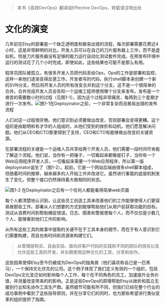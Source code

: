 > 本书《高效DevOps》翻译自Effective DevOps，转载请注明出处

# 文化的演变

几年前在Etsy的部署是一个缺乏透明度和极易出错的流程，每次部署需要花费近4小时，这是非常鲜明的对比。开发人员可以在自己的刀片服务器上工作，而不是虚拟机，但是刀片服务器没有足够的能力运行自动化测试套件完成。在预发布环境中运行的测试花了几个小时完成，即使如此，这些结果也可能不是那么有用。

程序员团队被孤立。有很多开发人员把代码丢给Ops，Ops的工作是部署和监控，这样一来他们逐渐变得反感工作。开发者写的代码，执行shell脚本来创建一个新的SVN分支，然后将开发人员的所有改变合并到这个分支，这不是一个很简单的合并。合并完成开发人员会告知一个运维工程师使用哪个分支来发布。发布是一个艰苦的需要数小时的过程（见图1-1）。因为这个过程非常痛苦，每两到三个星期才进行一次发布。![](/assets/图1-1.png)图1-1在Deployinator之前，一个非常复杂而且极易出错的发布流程

人们对这一过程很厌倦。他们意识到必须要做出改变，否则部署会变得更糟。这个组织是由聪明和有才华的人组成的，从他们受到的挫折和动机，他们愿意解决问题。他们从CEO和CTO那里得到了支持，CEO和CTO有能够做出改变的关键资源。

在部署流程的关键是一个运维人员共享给两个开发人员，他们需要一段时间尽肯能了解这个流程。他们说，当你有一把锤子，一切看起来都像是钉子，当你有一个Web应用程序开发人员，一切看起来需要一个Web应用程序，所以第一版deployinator诞生了（图1-2）。起初，它是一个网站后端由很多shell脚本组成，但随着时间的推移，越来越多的人开始工作并改进它。虽然进行重载的底层机制发生了变化，但整个接口仍然保持着大致相同的状态。

![](/assets/图1-2.png)图1-2 在Deployinator之后有一个任何人都能看得简单web页面

每个人都清楚地认识到，让这些员工创造工具来改善他们的工作能够使得人们更容易做那些工作。部署从人们想要的方式到能够帮助他们从用户前获取功能的目标。测试从浪费时间到帮助捕捉错误。日志、图表和警报使每个人，而不仅仅是少数几个人，能够看到他们工作的影响。

从所有这些工具的故事中提取的关键不在于工具本身的细节，而在于有人意识到它们需要构建，而且也有时间和资源来构建它们。

> 从管理层购买、自由实验、面向非客户代码的实践和不同的团队的信任以及允许这些工具的开发，并长期使用这种文化的工具，分享和协作。

这些因素使得Etsy至今仍被成为DevOps的独角兽（他们喜欢称自己是一匹黑马），一个保持文化优先的公司。这个例子体现了我们定义有效的一个组织，包括DevOps文化变迁如何影响每个人工作，每个在不同角色的员工，加速提升业务价值，并测量改变带来的的影响。正是这些DevOps的原理帮助Etsy从挫折和孤立无援到行业知名协作工具生产商。虽然细节可能有所不同，但我们已经在整个行业的成功事例中看到了这些指导原则，并在分享它们的同时，也为那些希望进行类似变革的组织提供了指南。

